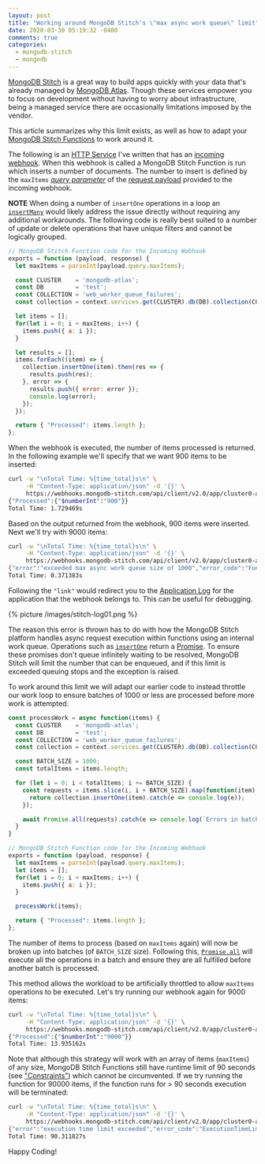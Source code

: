 ```yaml
---
layout: post
title: "Working around MongoDB Stitch's \"max async work queue\" limit"
date: 2020-03-30 05:19:32 -0400
comments: true
categories:
  - mongodb-stitch
  - mongodb
---
```


[MongoDB Stitch](https://www.mongodb.com/cloud/stitch) is a great way to build apps quickly with your data that's already managed by [MongoDB Atlas](https://www.mongodb.com/cloud/atlas). Though these services empower you to focus on development without having to worry about infrastructure, being a managed service there are occasionally limitations imposed by the vendor.

This article summarizes why this limit exists, as well as how to adapt your [MongoDB Stitch Functions](https://docs.mongodb.com/stitch/functions/) to work around it.

<!-- more -->

The following is an [HTTP Service](https://docs.mongodb.com/stitch/services/http) I've written that has an [incoming webhook](https://docs.mongodb.com/stitch/services/http/#incoming-webhooks). When this webhook is called a MongoDB Stitch Function is run which inserts a number of documents. The number to insert is defined by the `maxItems` [_query parameter_](https://en.wikipedia.org/wiki/Query_string) of the [request payload](https://docs.mongodb.com/stitch/services/http/#request-payload) provided to the incoming webhook.

**NOTE** When doing a number of `insertOne` operations in a loop an [`insertMany`](https://docs.mongodb.com/stitch/mongodb/actions/collection.insertMany/) would likely address the issue directly without requiring any additional workarounds. The following code is really best suited to a number of update or delete operations that have unique filters and cannot be logically grouped.

```javascript
// MongoDB Stitch Function code for the Incoming Webhook
exports = function (payload, response) {
  let maxItems = parseInt(payload.query.maxItems);

  const CLUSTER    = 'mongodb-atlas';
  const DB         = 'test';
  const COLLECTION = 'web_worker_queue_failures';
  const collection = context.services.get(CLUSTER).db(DB).collection(COLLECTION);

  let items = [];
  for(let i = 0; i < maxItems; i++) {
    items.push({ a: i });
  }

  let results = [];
  items.forEach((item) => {
    collection.insertOne(item).then(res => {
      results.push(res);
    }, error => {
      results.push({ error: error });
      console.log(error);
    });
  });

  return { "Processed": items.length };
};
```

When the webhook is executed, the number of items processed is returned. In the following example we'll specify that we want 900 items to be inserted:

```bash
curl -w "\nTotal Time: %{time_total}s\n" \
     -H "Content-Type: application/json" -d '{}' \
     https://webhooks.mongodb-stitch.com/api/client/v2.0/app/cluster0-app0-abcde/service/WebWorkerFailureTest/incoming_webhook/webhook0?maxItems=900
{"Processed":{"$numberInt":"900"}}
Total Time: 1.729469s
```

Based on the output returned from the webhook, 900 items were inserted. Next we'll try with 9000 items:

```bash
curl -w "\nTotal Time: %{time_total}s\n" \
     -H "Content-Type: application/json" -d '{}' \
     https://webhooks.mongodb-stitch.com/api/client/v2.0/app/cluster0-app0-abcde/service/WebWorkerFailureTest/incoming_webhook/webhook0?maxItems=9000
{"error":"exceeded max async work queue size of 1000","error_code":"FunctionExecutionError","link":"https://stitch.mongodb.com/groups/13c415400000000000000000/apps/13c415400000000000000000/logs?co_id=13c415400000000000000000"}
Total Time: 0.371383s
```

Following the `"link"` would redirect you to the [Application Log](https://docs.mongodb.com/stitch/logs/) for the application that the webhook belongs to. This can be useful for debugging.

{% picture /images/stitch-log01.png %}

The reason this error is thrown has to do with how the MongoDB Stitch platform handles async request execution within functions using an internal work queue. Operations such as [`insertOne`](https://docs.mongodb.com/stitch/mongodb/actions/collection.insertOne/) return a [Promise](https://developer.mozilla.org/en/docs/Web/JavaScript/Reference/Global_Objects/Promise). To ensure these promises don't queue infinitely waiting to be resolved, MongoDB Stitch will limit the number that can be enqueued, and if this limit is exceeded queuing stops and the exception is raised.

To work around this limit we will adapt our earlier code to instead throttle our work loop to ensure batches of 1000 or less are processed before more work is attempted.

```javascript
const processWork = async function(items) {
  const CLUSTER    = 'mongodb-atlas';
  const DB         = 'test';
  const COLLECTION = 'web_worker_queue_failures';
  const collection = context.services.get(CLUSTER).db(DB).collection(COLLECTION);

  const BATCH_SIZE = 1000;
  const totalItems = items.length;

  for (let i = 0; i < totalItems; i += BATCH_SIZE) {
    const requests = items.slice(i, i + BATCH_SIZE).map(function(item) {
      return collection.insertOne(item).catch(e => console.log(e));
    });

    await Promise.all(requests).catch(e => console.log(`Errors in batch ${i}: ${e}`));
  }
}

// MongoDB Stitch Function code for the Incoming Webhook
exports = function (payload, response) {
  let maxItems = parseInt(payload.query.maxItems);
  let items = [];
  for(let i = 0; i < maxItems; i++) {
    items.push({ a: i });
  }

  processWork(items);

  return { "Processed": items.length };
};
```

The number of items to process (based on `maxItems` again) will now be broken up into batches (of `BATCH_SIZE` size). Following this, [`Promise.all`](https://developer.mozilla.org/en-US/docs/Web/JavaScript/Reference/Global_Objects/Promise/all) will execute all the operations in a batch and ensure they are all fulfilled before another batch is processed.

This method allows the workload to be artificially throttled to allow `maxItems` operations to be executed. Let's try running our webhook again for 9000 items:

```bash
curl -w "\nTotal Time: %{time_total}s\n" \
     -H "Content-Type: application/json" -d '{}' \
     https://webhooks.mongodb-stitch.com/api/client/v2.0/app/cluster0-app0-abcde/service/WebWorkerFailureTest/incoming_webhook/webhook0?maxItems=9000
{"Processed":{"$numberInt":"9000"}}
Total Time: 13.935162s
```

Note that although this strategy will work with an array of items (`maxItems`) of any size, MongoDB Stitch Functions still have runtime limit of 90 seconds (see ["Constraints"](https://docs.mongodb.com/stitch/functions/#constraints)) which cannot be circumvented. If we try running the function for 90000 items, if the function runs for > 90 seconds execution will be terminated:

```bash
curl -w "\nTotal Time: %{time_total}s\n" \
     -H "Content-Type: application/json" -d '{}' \
     https://webhooks.mongodb-stitch.com/api/client/v2.0/app/cluster0-app0-abcde/service/WebWorkerFailureTest/incoming_webhook/webhook0?maxItems=90000
{"error":"execution time limit exceeded","error_code":"ExecutionTimeLimitExceeded","link":"https://stitch.mongodb.com/groups/13c415400000000000000000/apps/13c415400000000000000000/logs?co_id=13c415400000000000000000"}
Total Time: 90.311827s
```

Happy Coding!